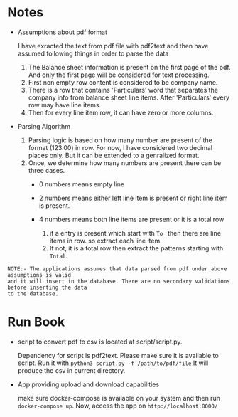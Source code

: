 # Notes

- Assumptions about pdf format

  I have exracted the text from pdf file with pdf2text and then have assumed following things in order to parse the data
  1. The Balance sheet information is present on the first page of the pdf. And only the first page will be considered for text processing.
  2. First non empty row content is considered to be company name.
  3. There is a row that contains 'Particulars' word that separates the company info from balance sheet line items. After   'Particulars' every row may have line items.
  4. Then for every line item row, it can have zero or more columns.
  
- Parsing Algorithm

    1. Parsing logic is based on how many number are present of the format (123.00) in row. For now, I have considered two decimal places only. But it can be extended to a genralized format.
    2. Once, we determine how many numbers are present there can be three cases.
        * 0 numbers means empty line
        * 2 numbers means either left line item is present or right line item is present.
        * 4 numbers means both line items are present or it is a total row
            
            1. if a entry is present which start with `To ` then there are line items in row. so extract each line item.
            2. If not, it is a total row then extract the patterns starting with `Total`.
            
  
```
NOTE:- The applications assumes that data parsed from pdf under above assumptions is valid 
and it will insert in the database. There are no secondary validations before inserting the data 
to the database.
```

# Run Book

- script to convert pdf to csv is located at script/script.py.

  Dependency for script is pdf2text. Please make sure it is available to script.
  Run it with `python3 script.py -f /path/to/pdf/file`
  It will produce the csv in current directory.



- App providing upload and download capabilities

  make sure docker-compose is available on your system
  and then run `docker-compose up`. Now, access the app on `http://localhost:8000/`
